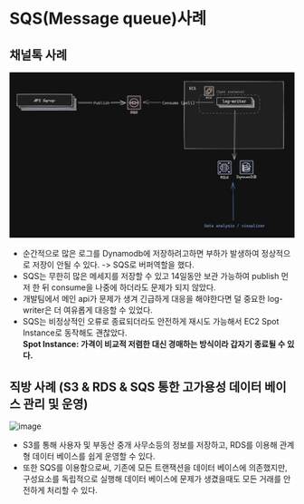 # SQS(Message queue)사례
## 채널톡 사례
![alt text](image.png)
- 순간적으로 많은 로그를 Dynamodb에 저장하려고하면 부하가 발생하여 정상적으로 저장이 안될 수 있다. -> SQS로 버퍼역할을 했다. 
- SQS는 무한히 많은 메세지를 저장할 수 있고 14일동안 보관 가능하여 publish 먼저 한 뒤 consume을 나중에 하더라도 문제가 되지 않았다.
- 개발팀에서 메인 api가 문제가 생겨 긴급하게 대응을 해야한다면 덜 중요한 log-writer은 더 여유롭게 대응할 수 있었다.
- SQS는 비정상적인 오류로 종료되더라도 안전하게 재시도 가능해서 EC2 Spot Instance로 동작해도 괜찮았다. 
<br >**Spot Instance: 가격이 비교적 저렴한 대신 경매하는 방식이라 갑자기 종료될 수 있다.**
## 직방 사례 (S3 & RDS & SQS 통한 고가용성 데이터 베이스 관리 및 운영)
![image](https://github.com/user-attachments/assets/aba89121-6ab9-4639-a0ac-38c8263d0dcb)
- S3를 통해 사용자 및 부동산 중개 사무소등의 정보를 저장하고, RDS를 이용해 관계형 데이터 베이스를 쉽게 운영할 수 있다.
- 또한 SQS를 이용함으로써, 기존에 모든 트랜잭션을 데이터 베이스에 의존했지만, 구성요소를 독립적으로 실행해 데이터 베이스에 문제가 생겼을때도 모든 거래를 안전하게 처리할 수 있다.
